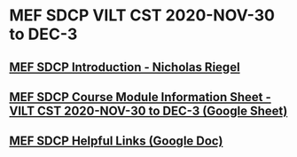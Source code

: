 #  MEF SDCP VILT CST 2020-NOV-30 to DEC-3

## [MEF SDCP Introduction - Nicholas Riegel](https://docs.google.com/presentation/d/1dDd9z5g9wYJKA0nkQ3nePmTewDzV1EeT4feaJpl1iT0/edit?usp=sharing)

## [MEF SDCP Course Module Information Sheet - VILT CST 2020-NOV-30 to DEC-3 (Google Sheet)](https://docs.google.com/spreadsheets/d/1bdev-LpsWaTvoHfq79TNX2JEp3INKqBLGXiHqrYtCzw/edit?usp=sharing)

## [MEF SDCP Helpful Links (Google Doc)](https://docs.google.com/document/d/1CEhzOy3CoO7A5GLpZ-TgOyks7mE6EZ4iq-6ft3hRnw0/edit?usp=sharing)
